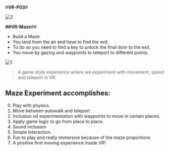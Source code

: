 #**VR-P03**#

![2](https://cloud.githubusercontent.com/assets/17754060/20909319/38966100-bb31-11e6-9794-cef0730a3b15.png)

**##VR-Maze**##

* Build a Maze. 
* You land from the air and have to find the exit.
* To do so you need to find a key to unlock the final door to the exit.
* You move by gazing and waypoints to teleport to different points.

![1](https://cloud.githubusercontent.com/assets/17754060/20909320/38b81070-bb31-11e6-832b-6c92a36c66ff.png)

> A game style experience where we experiment with movement, speed and teleport in VR.

## Maze Experiment accomplishes:

0. Play with physics.
1. Move between autowalk and teleport
2. Inclusion nd experimentation with waypoints to move in certain places.
3. Apply game logic to go from place to place.
4. Sound inclusion
5. Simple Interaction.
6. Fun to play and really immersive because of the maze proportions
7. A positive first moving experience inside VR!
  




